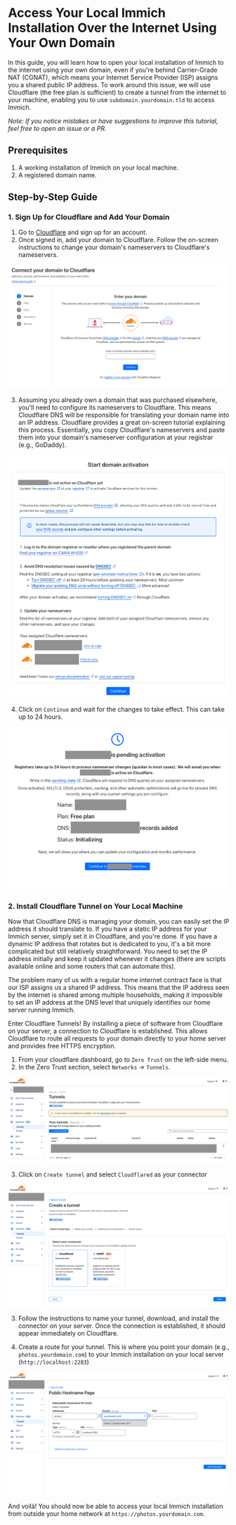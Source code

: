 # Access Your Local Immich Installation Over the Internet Using Your Own Domain

In this guide, you will learn how to open your local installation of Immich to the internet using your own domain, even if you're behind Carrier-Grade NAT (CGNAT), which means your Internet Service Provider (ISP) assigns you a shared public IP address. To work around this issue, we will use Cloudflare (the free plan is sufficient) to create a tunnel from the internet to your machine, enabling you to use `subdomain.yourdomain.tld` to access Immich.

*Note: If you notice mistakes or have suggestions to improve this tutorial, feel free to open an issue or a PR.*

## Prerequisites

1. A working installation of Immich on your local machine.
2. A registered domain name.

## Step-by-Step Guide

### 1. Sign Up for Cloudflare and Add Your Domain

1. Go to [Cloudflare](https://www.cloudflare.com/) and sign up for an account.
2. Once signed in, add your domain to Cloudflare. Follow the on-screen instructions to change your domain's nameservers to Cloudflare's nameservers.

![Step 2: enter your existing domain in cloudflare](./img/sc01.png)

3. Assuming you already own a domain that was purchased elsewhere, you'll need to configure its nameservers to Cloudflare. This means Cloudflare DNS will be responsible for translating your domain name into an IP address. Cloudflare provides a great on-screen tutorial explaining this process. Essentially, you copy Cloudflare's nameservers and paste them into your domain's nameserver configuration at your registrar (e.g., GoDaddy).

![Step 3: transfer your domain nameserver to cloudflare](./img/sc02.png)

4. Click on `Continue` and wait for the changes to take effect. This can take up to 24 hours.

![Step 4: wait for the nameserver change to take place](./img/sc03.png)

### 2. Install Cloudflare Tunnel on Your Local Machine

Now that Cloudflare DNS is managing your domain, you can easily set the IP address it should translate to. If you have a static IP address for your Immich server, simply set it in Cloudflare, and you're done. If you have a dynamic IP address that rotates but is dedicated to you, it's a bit more complicated but still relatively straightforward. You need to set the IP address initially and keep it updated whenever it changes (there are scripts available online and some routers that can automate this).

The problem many of us with a regular home internet contract face is that our ISP assigns us a shared IP address. This means that the IP address seen by the internet is shared among multiple households, making it impossible to set an IP address at the DNS level that uniquely identifies our home server running Immich.

Enter Cloudflare Tunnels! By installing a piece of software from Cloudflare on your server, a connection to Cloudflare is established. This allows Cloudflare to route all requests to your domain directly to your home server and provides free HTTPS encryption.

1. From your cloudflare dashboard, go to `Zero Trust` on the left-side menu.
2. In the Zero Trust section, select `Networks` -> `Tunnels`.

![Step 5: find cloudflared tunnels in Zero Trust](./img/sc04.png)

3. Click on `Create tunnel` and select `Cloudflared` as your connector

![Step 6: create cloudflared tunnel](./img/sc05.png)

3. Follow the instructions to name your tunnel, download, and install the connector on your server. Once the connection is established, it should appear immediately on Cloudflare.

4. Create a route for your tunnel. This is where you point your domain (e.g., `photos.yourdomain.com`) to your Immich installation on your local server (`http://localhost:2283`)

![Step 6: create route](./img/sc06.png)

And voilà! You should now be able to access your local Immich installation from outside your home network at `https://photos.yourdomain.com`.